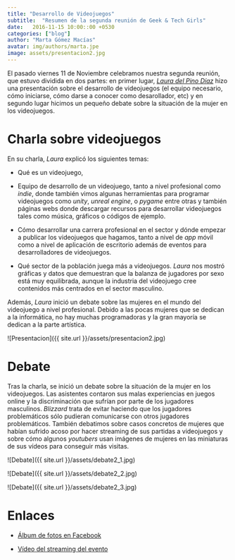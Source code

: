 ```yaml
---
title: "Desarrollo de Videojuegos"
subtitle:  "Resumen de la segunda reunión de Geek & Tech Girls"
date:   2016-11-15 10:00::00 +0530
categories: ["blog"]
author: "Marta Gómez Macías"
avatar: img/authors/marta.jpe
image: assets/presentacion2.jpg
---
```


El pasado viernes 11 de Noviembre celebramos nuestra segunda reunión, que estuvo dividida en dos partes: en primer lugar, [_Laura del Pino Díaz_](https://twitter.com/LauraLaureus) hizo una presentación sobre el desarrollo de videojuegos (el equipo necesario, cómo iniciarse, cómo darse a conocer como desarollador, etc) y en segundo lugar hicimos un pequeño debate sobre la situación de la mujer en los videojuegos.

# Charla sobre videojuegos

En su charla, _Laura_ explicó los siguientes temas:

* Qué es un videojuego,

* Equipo de desarrollo de un videojuego, tanto a nivel profesional como _indie_, donde también vimos algunas herramientas para programar videojuegos como _unity_, _unreal engine_, o _pygame_ entre otras y también páginas webs donde descargar recursos para desarrollar videojuegos tales como música, gráficos o códigos de ejemplo.

* Cómo desarrollar una carrera profesional en el sector y dónde empezar a publicar los videojuegos que hagamos, tanto a nivel de _app_ móvil como a nivel de aplicación de escritorio además de eventos para desarrolladores de videojuegos.

* Qué sector de la población juega más a videojuegos. _Laura_ nos mostró gráficas y datos que demuestran que la balanza de jugadores por sexo está muy equilibrada, aunque la industria del videojuego cree contenidos más centrados en el sector masculino.

Además, _Laura_ inició un debate sobre las mujeres en el mundo del videojuego a nivel profesional. Debido a las pocas mujeres que se dedican a la informática, no hay muchas programadoras y la gran mayoría se dedican a la parte artística.

![Presentacion]({{ site.url }}/assets/presentacion2.jpg)

# Debate

Tras la charla, se inició un debate sobre la situación de la mujer en los videojuegos. Las asistentes contaron sus malas experiencias en juegos online y la discriminación que sufrían por parte de los jugadores masculinos. _Blizzard_ trata de evitar haciendo que los jugadores problemáticos sólo pudieran comunicarse con otros jugadores problemáticos. También debatimos sobre casos concretos de mujeres que habían sufrido acoso por hacer streaming de sus partidas a videojuegos y sobre cómo algunos _youtubers_ usan imágenes de mujeres en las miniaturas de sus vídeos para conseguir más visitas.

![Debate]({{ site.url }}/assets/debate2_1.jpg)

![Debate]({{ site.url }}/assets/debate2_2.jpg)

![Debate]({{ site.url }}/assets/debate2_3.jpg)

# Enlaces

* [Álbum de fotos en Facebook](https://www.facebook.com/1099865796728404/photos/?tab=album&album_id=1141853162529667)

* [Vídeo del streaming del evento](https://youtu.be/8_6l11Z2y8Y)
